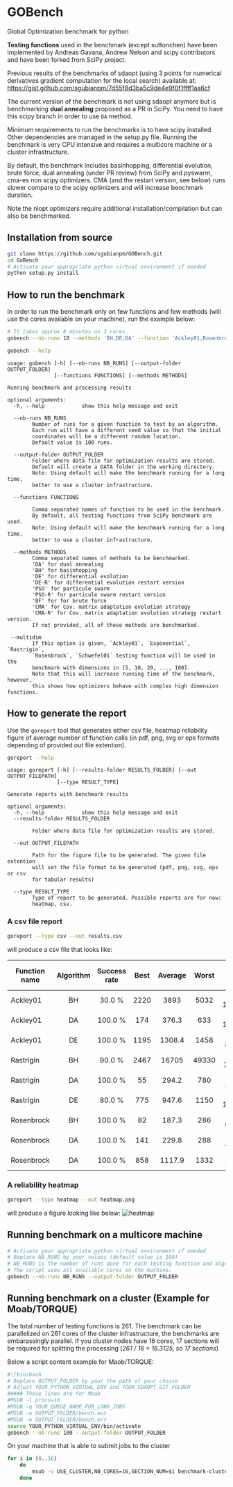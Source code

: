 # GOBench

Global Optimization benchmark for python

**Testing functions** used in the benchmark (except suttonchen) have been
implemented by Andreas Gavana, Andrew Nelson and scipy contributors and have
been forked from SciPy project.

Previous results of the benchmarks of sdaopt (using 3 points for numerical
derivatives gradient computation for the local search) available at:
https://gist.github.com/sgubianpm/7d55f8d3ba5c9de4e9f0f1ffff1aa6cf

The current version of the benchmark is not using sdaopt anymore but is
benchmarking **dual annealing** proposed as a PR in SciPy. You need to have
this scipy branch in order to use `DA` method.

Minimum requirements to run the benchmarks is to have scipy installed.
Other dependencies are managed in the setup.py file.
Running the benchmark is very CPU intensive and requires a multicore machine
or a cluster infrastructure.

By default, the benchmark includes basinhopping, differential evolution, brute
force, dual annealing (under PR review) from SciPy and pyswarm, cma-es non
scipy optimizers.
CMA (and the restart version, see below) runs slower compare to the scipy
optimizers and will increase benchmark duration.

Note the nlopt optimizers require additional installation/compilation but can
also be benchmarked.

## Installation from source

```bash
git clone https://github.com/sgubianpm/GOBench.git
cd GoBench
# Activate your appropriate python virtual environment if needed
python setup.py install
```

## How to run the benchmark

In order to run the benchmark only on few functions and few methods (will use
the cores available on your machine), run the example below:

```bash
# It takes approx 8 minutes on 2 cores.
gobench --nb-runs 10 --methods 'BH,DE,DA' --function 'Ackley01,Rosenbrock,Rastrigin'
```

```bash
gobench --help
```

```
usage: gobench [-h] [--nb-runs NB_RUNS] [--output-folder OUTPUT_FOLDER]
               [--functions FUNCTIONS] [--methods METHODS]

Running benchmark and processing results

optional arguments:
  -h, --help            show this help message and exit

  --nb-runs NB_RUNS
        Number of runs for a given function to test by an algorithm.
        Each run will have a different seed value so that the initial
        coordinates will be a different random location.
        Default value is 100 runs.

  --output-folder OUTPUT_FOLDER
        Folder where data file for optimization results are stored.
        Default will create a DATA folder in the working directory.
        Note: Using default will make the benchmark running for a long time,
        better to use a cluster infrastructure.

  --functions FUNCTIONS

        Comma separated names of function to be used in the benchmark.
        By default, all testing functions from SciPy benchmark are used.
        Note: Using default will make the benchmark running for a long time,
        better to use a cluster infrastructure.

  --methods METHODS
        Comma separated names of methods to be benchmarked.
        'DA' for dual annealing
        'BH' for basinhopping
        'DE' for differential evolution
        'DE-R' for differential evolution restart version
        'PSO' for particule swarm
        'PSO-R' for particule swarm restart version
        'BF' for for brute force
        'CMA' for Cov. matrix adaptation evolution strategy
        'CMA-R' for Cov. matrix adaptation evolution strategy restart version.
        If not provided, all of these methods are benchmarked.

 --multidim
        If this option is given, `Ackley01`, `Exponential`, `Rastrigin`,
        `Rosenbrock`, `Schwefel01` testing function will be used in the
        benchmark with dimensions in [5, 10, 20, ..., 100].
        Note that this will increase running time of the benchmark, however,
        this shows how optimizers behave with complex high dimension functions.

```


## How to generate the report

Use the `goreport` tool that generates either csv file, heatmap reliability
figure of average number of function calls (in pdf, png, svg or eps formats
depending of provided out file extention).

```bash
goreport --help
```

```
usage: goreport [-h] [--results-folder RESULTS_FOLDER] [--out OUTPUT_FILEPATH]
                [--type RESULT_TYPE]

Generate reports with benchmark results

optional arguments:
  -h, --help            show this help message and exit
  --results-folder RESULTS_FOLDER

        Folder where data file for optimization results are stored.

  --out OUTPUT_FILEPATH

        Path for the figure file to be generated. The given file extention
        will set the file format to be generated (pdf, png, svg, eps or csv
        for tabular results)

  --type RESULT_TYPE
        Type of report to be generated. Possible reports are for now:
        heatmap, csv.
```



### A csv file report
```bash
goreport --type csv --out results.csv
```

will produce a csv file that looks like:

| Function name | Algorithm | Success rate | Best | Average | Worst |     Std     | fvalue (mean) | Mean time (ms) | Median |
| ------------- |:---------:|:------------:|:----:|:-------:|:-----:|:-----------:|:-------------:|:--------------:|:------:|
| Ackley01      | BH        |  30.0 %      | 2220 | 3893    | 5032  | (+/-) 1220.7| 1.6E-07       | 103.61         |1000000 |
| Ackley01      | DA        | 100.0 %      |  174 |  376.3  |  633  | (+/-) 155.63| 1.3E-07       |  19.13         |    380 |
| Ackley01      | DE        | 100.0 %      | 1195 | 1308.4  | 1458  | (+/-) 82.74 | 3.3E-07       | 73.85          |   1278 |
| Rastrigin     | BH        |  90.0 %      | 2467 | 16705   | 49330 | (+/-) 14913 | 0             | 324.25         | 12979  |
| Rastrigin     | DA        | 100.0 %      | 55   | 294.2   | 780   | (+/-) 203.5 | 0             | 16.42          | 211    |
| Rastrigin     | DE        |  80.0 %      | 775  | 947.6   | 1150  | (+/-) 128.46| 1.E-07        | 43.76          | 956.5  |
| Rosenbrock    | BH        | 100.0 %      | 82   | 187.3   | 286   | (+/-) 64.26 | 0             | 3.86           | 176.5  |
| Rosenbrock    | DA        | 100.0 %      | 141  | 229.8   | 288   | (+/-) 48.58 | 0             | 4.48           | 226.5  |
| Rosenbrock    | DA        | 100.0 %      | 858  | 1117.9  | 1332  | (+/-) 136.7 | 2.E-07        | 56.75          | 1150   |



### A reliability heatmap
```bash
goreport --type heatmap --out heatmap.png
```

will produce a figure looking like below:
![heatmap](images/heatmap.png)


## Running benchmark on a multicore machine

```bash
# Activate your appropriate python virtual environment if needed
# Replace NB_RUNS by your values (default value is 100)
# NB_RUNS is the number of runs done for each testing function and algorithm used
# The script uses all available cores on the machine.
gobench --nb-runs NB_RUNS --output-folder OUTPUT_FOLDER

```

## Running benchmark on a cluster (Example for Moab/TORQUE)

The total number of testing functions is 261. The benchmark can be parallelized
on 261 cores of the cluster infrastructure, the benchmarks are embarassingly
parallel. If you cluster nodes have 16 cores, 17 sections will be required for
splitting the processing (_261 / 16 = 16.3125, so 17 sections_)

Below a script content example for Maob/TORQUE:
```bash
#!/bin/bash
# Replace OUTPUT_FOLDER by your the path of your choice
# Adjust YOUR_PYTHON_VIRTUAL_ENV and YOUR_SDAOPT_GIT_FOLDER
##### These lines are for Moab
#MSUB -l procs=16
#MSUB -q YOUR_QUEUE_NAME_FOR_LONG_JOBS
#MSUB -o OUTPUT_FOLDER/bench.out
#MSUB -e OUTPUT_FOLDER/bench.err
source YOUR_PYTHON_VIRTUAL_ENV/bin/activate
gobench --nb-runs 100 --output-folder OUTPUT_FOLDER
```
On your machine that is able to submit jobs to the cluster
```bash
for i in {0..16}
    do
        msub -v USE_CLUSTER,NB_CORES=16,SECTION_NUM=$i benchmark-cluster.sh
    done
```
